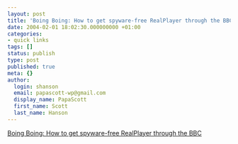 ```yaml
---
layout: post
title: 'Boing Boing: How to get spyware-free RealPlayer through the BBC'
date: 2004-02-01 18:02:30.000000000 +01:00
categories:
- quick links
tags: []
status: publish
type: post
published: true
meta: {}
author:
  login: shanson
  email: papascott-wp@gmail.com
  display_name: PapaScott
  first_name: Scott
  last_name: Hanson
---
```

<p><a title="expiry-free, spyware-free and nuicance-free" href="http://boingboing.net/2004_02_01_archive.html#107565322512239056">Boing Boing: How to get spyware-free RealPlayer through the BBC</a></p>
